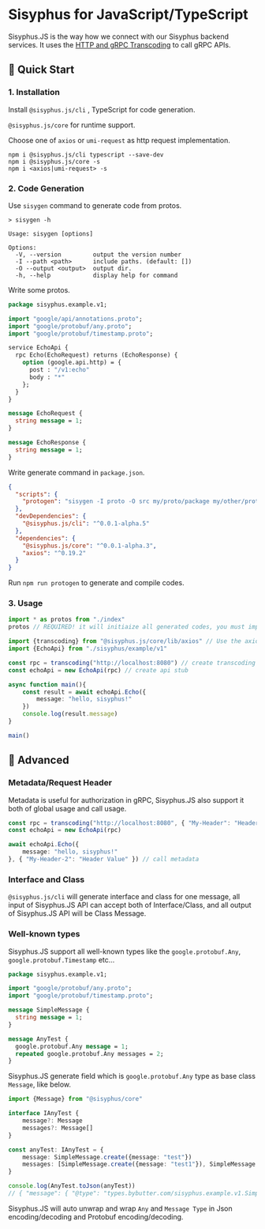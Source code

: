 # Sisyphus for JavaScript/TypeScript

Sisyphus.JS is the way how we connect with our Sisyphus backend services. It uses the [HTTP and gRPC Transcoding](https://aip.bybutter.com/127) to call gRPC APIs.

## 🚀 Quick Start

### 1. Installation

Install `@sisyphus.js/cli` , TypeScript for code generation.

 `@sisyphus.js/core` for runtime support.

Choose one of `axios` or `umi-request` as http request implementation.

```shell
npm i @sisyphus.js/cli typescript --save-dev
npm i @sisyphus.js/core -s
npm i <axios|umi-request> -s
```

### 2. Code Generation

Use `sisygen` command to generate code from protos.

```shell
> sisygen -h

Usage: sisygen [options]

Options:
  -V, --version         output the version number
  -I --path <path>      include paths. (default: [])
  -O --output <output>  output dir.
  -h, --help            display help for command
```

Write some protos.

```protobuf
package sisyphus.example.v1;

import "google/api/annotations.proto";
import "google/protobuf/any.proto";
import "google/protobuf/timestamp.proto";

service EchoApi {
  rpc Echo(EchoRequest) returns (EchoResponse) {
    option (google.api.http) = {
      post : "/v1:echo"
      body : "*"
    };
  }
}

message EchoRequest {
  string message = 1;
}

message EchoResponse {
  string message = 1;
}
```



Write generate command in `package.json`.

```json
{
  "scripts": {
    "protogen": "sisygen -I proto -O src my/proto/package my/other/proto/package/file.proto && tsc"
  },
  "devDependencies": {
    "@sisyphus.js/cli": "^0.0.1-alpha.5"
  },
  "dependencies": {
    "@sisyphus.js/core": "^0.0.1-alpha.3",
    "axios": "^0.19.2"
  }
}
```

Run `npm run protogen` to generate and compile codes.

### 3. Usage

```typescript
import * as protos from "./index"
protos // REQUIRED! it will initiaize all generated codes, you must import the index.ts at least once.

import {transcoding} from "@sisyphus.js/core/lib/axios" // Use the axios as the http request lib
import {EchoApi} from "./sisyphus/example/v1"

const rpc = transcoding("http://localhost:8080") // create transcoding rpc implementation
const echoApi = new EchoApi(rpc) // create api stub

async function main(){
    const result = await echoApi.Echo({
        message: "hello, sisyphus!"
    })
    console.log(result.message)
}

main()

```

## 👑 Advanced

### Metadata/Request Header

Metadata is useful for authorization in gRPC, Sisyphus.JS also support it both of global usage and call usage.

```typescript
const rpc = transcoding("http://localhost:8080", { "My-Header": "Header Value" }) // global metadata
const echoApi = new EchoApi(rpc) 

await echoApi.Echo({
    message: "hello, sisyphus!"
}, { "My-Header-2": "Header Value" }) // call metadata
```

### Interface and Class

`@sisyphus.js/cli`  will generate interface and class for one message, all input of Sisyphus.JS API can accept both of  Interface/Class, and all output of Sisyphus.JS API will be Class Message.

### Well-known types

Sisyphus.JS support all well-known types like the `google.protobuf.Any`, `google.protobuf.Timestamp` etc...

```protobuf
package sisyphus.example.v1;

import "google/protobuf/any.proto";
import "google/protobuf/timestamp.proto";

message SimpleMessage {
  string message = 1;
}

message AnyTest {
  google.protobuf.Any message = 1;
  repeated google.protobuf.Any messages = 2;
}
```

Sisyphus.JS generate field which is `google.protobuf.Any` type as base class `Message`, like below.

```typescript
import {Message} from "@sisyphus/core"

interface IAnyTest {
    message?: Message
    messages?: Message[]
}

const anyTest: IAnyTest = {
    message: SimpleMessage.create({message: "test"})
    messages: [SimpleMessage.create({message: "test1"}), SimpleMessage.create({message: "test2"})]
}

console.log(AnyTest.toJson(anyTest))
// { "message": { "@type": "types.bybutter.com/sisyphus.example.v1.SimpleMessage", "message": "test" }, "messages": [{ "@type": "types.bybutter.com/sisyphus.example.v1.SimpleMessage", "message": "test1" }, { "@type": "types.bybutter.com/sisyphus.example.v1.SimpleMessage", "message": "test2" }]}
```

Sisyphus.JS will auto unwrap and wrap `Any` and `Message Type` in Json encoding/decoding and Protobuf encoding/decoding.